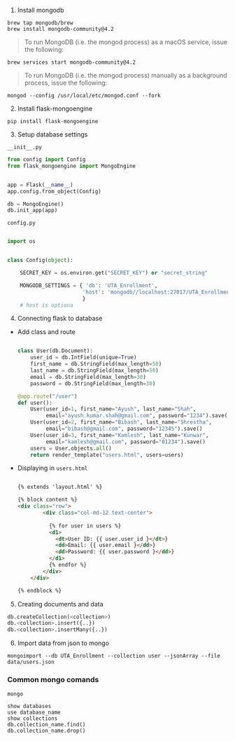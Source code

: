 1. Install mongodb

```console
brew tap mongodb/brew
brew install mongodb-community@4.2
```
> To run MongoDB (i.e. the mongod process) as a macOS service, issue the following:

```
brew services start mongodb-community@4.2
```

> To run MongoDB (i.e. the mongod process) manually as a background process, issue the following:

```
mongod --config /usr/local/etc/mongod.conf --fork
```

2. Install flask-mongoengine

```console
pip install flask-mongoengine
```

3. Setup database settings

`__init__.py`

```python
from config import Config
from flask_mongoengine import MongoEngine


app = Flask(__name__)
app.config.from_object(Config)

db = MongoEngine()
db.init_app(app)
```

`config.py`

```python

import os


class Config(object):

    SECRET_KEY = os.environ.get("SECRET_KEY") or "secret_string"

    MONGODB_SETTINGS = { 'db': 'UTA_Enrollment',
                        'host': 'mongodb//localhost:27017/UTA_Enrollment'
                        }
    # host is optiona
```

4. Connecting flask to database

- Add class and route

  ```python

  class User(db.Document):
      user_id = db.IntField(unique=True)
      first_name = db.StringField(max_length=50)
      last_name = db.StringField(max_length=50)
      email = db.StringField(max_length=30)
      password = db.StringField(max_length=30)

  @app.route("/user")
  def user():
      User(user_id=1, first_name="Ayush", last_name="Shah", 
           email="ayush.kumar.shah@gmail.com", password="1234").save()
      User(user_id=2, first_name="Bibash", last_name="Shrestha", 
           email="bibash@gmail.com", password="12345").save()
      User(user_id=3, first_name="Kamlesh", last_name="Kunwar", 
           email="kamlesh@gmail.com", password="01234").save()
      users = User.objects.all()
      return render_template("users.html", users=users)

  ```

- Displaying in `users.html`

  ```html

  {% extends 'layout.html' %}

  {% block content %}
  <div class="row">
          <div class="col-md-12 text-center">
          
            {% for user in users %}
            <d1>
              <dt>User ID: {{ user.user_id }</dt>}
              <dd>Email: {{ user.email }</dd>}
              <dd>Password: {{ user.password }</dd>}
            </d1>
            {% endfor %}
          </div>
      </div>

  {% endblock %}

  ```

5. Creating documents and data
```python
db.createCollection(<collection>)
db.<collection>.insert({..})
db.<collection>.insertMany({..})
```

6. Import data from json to mongo

```console
mongoimport --db UTA_Enrollment --collection user --jsonArray --file data/users.json
```

### Common mongo comands
```console
mongo
```

```mongo
show databases
use database_name
show collections
db.collection_name.find()
db.collection_name.drop()
```

